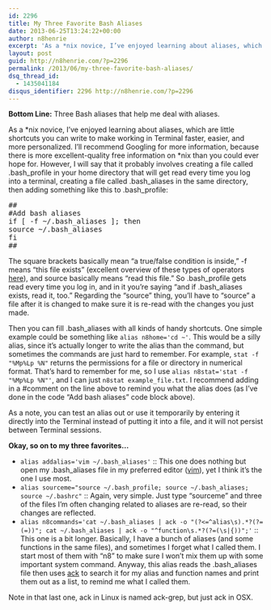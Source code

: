 ```yaml
---
id: 2296
title: My Three Favorite Bash Aliases
date: 2013-06-25T13:24:22+00:00
author: n8henrie
excerpt: 'As a *nix novice, I’ve enjoyed learning about aliases, which are little shortcuts you can write to make working in Terminal faster, easier, and more personalized.'
layout: post
guid: http://n8henrie.com/?p=2296
permalink: /2013/06/my-three-favorite-bash-aliases/
dsq_thread_id:
  - 1435041184
disqus_identifier: 2296 http://n8henrie.com/?p=2296
---
```

**Bottom Line:** Three Bash aliases that help me deal with aliases.<!--more-->

As a \*nix novice, I’ve enjoyed learning about aliases, which are little shortcuts you can write to make working in Terminal faster, easier, and more personalized. I’ll recommend Googling for more information, because there is more excellent-quality free information on \*nix than you could ever hope for. However, I will say that it probably involves creating a file called .bash\_profile in your home directory that will get read every time you log into a terminal, creating a file called .bash\_aliases in the same directory, then adding something like this to .bash_profile:

<pre>##
#Add bash aliases
if [ -f ~/.bash_aliases ]; then
source ~/.bash_aliases
fi
##
</pre>

The square brackets basically mean “a true/false condition is inside,” -f means “this file exists” (excellent overview of these types of operators <a target="_blank" href="http://tldp.org/LDP/abs/html/fto.html">here</a>), and source basically means “read this file.” So .bash\_profile gets read every time you log in, and in it you’re saying “and if .bash\_aliases exists, read it, too.” Regarding the “source” thing, you’ll have to “source” a file after it is changed to make sure it is re-read with the changes you just made.

Then you can fill .bash_aliases with all kinds of handy shortcuts. One simple example could be something like `alias n8home='cd ~'`. This would be a silly alias, since it’s actually longer to write the alias than the command, but sometimes the commands are just hard to remember. For example, `stat -f "%Mp%Lp %N"` returns the permissions for a file or directory in numerical format. That’s hard to remember for me, so I use `alias n8stat='stat -f "%Mp%Lp %N"'`, and I can just `n8stat example_file.txt`. I recommend adding in a #comment on the line above to remind you what the alias does (as I’ve done in the code “Add bash aliases” code block above).

As a note, you can test an alias out or use it temporarily by entering it directly into the Terminal instead of putting it into a file, and it will not persist between Terminal sessions.

**Okay, so on to my three favorites…**

  * `alias addalias='vim ~/.bash_aliases'` :: This one does nothing but open my .bash_aliases file in my preferred editor (<a target="_blank" href="http://www.vim.org/" title="welcome home : vim online">vim</a>), yet I think it’s the one I use most.
  * `alias sourceme="source ~/.bash_profile; source ~/.bash_aliases; source ~/.bashrc"` :: Again, very simple. Just type “sourceme” and three of the files I’m often changing related to aliases are re-read, so their changes are reflected.
  * `alias n8commands='cat ~/.bash_aliases | ack -o "(?<=^alias\s).*?(?=(=))"; cat ~/.bash_aliases | ack -o "^function\s.*?(?=(\s|{))";'` :: This one is a bit longer. Basically, I have a bunch of aliases (and some functions in the same files), and sometimes I forget what I called them. I start most of them with “n8” to make sure I won’t mix them up with some important system command. Anyway, this alias reads the .bash_aliases file then uses <a target="_blank" href="http://beyondgrep.com/" title="Beyond grep: ack 2.04, a source code search tool for programmers">ack</a> to search it for my alias and function names and print them out as a list, to remind me what I called them.

Note in that last one, ack in Linux is named ack-grep, but just ack in OSX.